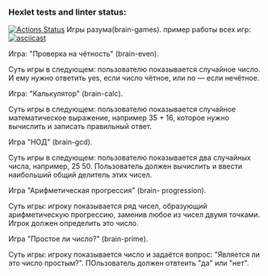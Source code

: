 ### Hexlet tests and linter status:
[![Actions Status](https://github.com/0chra/frontend-project-44/workflows/hexlet-check/badge.svg)](https://github.com/0chra/frontend-project-44/actions)
Игры разума(brain-games).
пример работы всех игр: [![asciicast](https://asciinema.org/a/5sJJPSVPCK0n6wUUavvtKdBv9.svg)](https://asciinema.org/a/5sJJPSVPCK0n6wUUavvtKdBv9)

Игра: "Проверка на чётность" (brain-even).

Суть игры в следующем: пользователю показывается случайное число. И ему нужно ответить yes, если число чётное, или no — если нечётное.

Игра: "Калькулятор" (brain-calc).

Суть игры в следующем: пользователю показывается случайное математическое выражение, например 35 + 16, которое нужно вычислить и записать правильный ответ.

Игра "НОД" (brain-gcd).

Суть игры в следующем: пользователю показывается два случайных числа, например, 25 50. Пользователь должен вычислить и ввести наибольший общий делитель этих чисел.

Игра "Арифметическая прогрессия" (brain- progression).

Суть игры: игроку показывается ряд чисел, образующий арифметическую прогрессию, заменив любое из чисел двумя точками. Игрок должен определить это число.

Игра "Простое ли число?" (brain-prime).

Суть игры: игроку показывается число и задаётся вопрос: "Является ли это число простым?". ПОльзователь должен отвтеить "да" или "нет".
